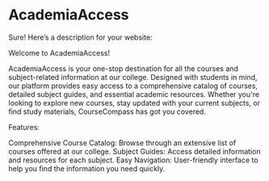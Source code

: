 # AcademiaAccess

Sure! Here’s a description for your website:

Welcome to AcademiaAccess!

AcademiaAccess is your one-stop destination for all the courses and subject-related information at our college. Designed with students in mind, our platform provides easy access to a comprehensive catalog of courses, detailed subject guides, and essential academic resources. Whether you're looking to explore new courses, stay updated with your current subjects, or find study materials, CourseCompass has got you covered.

Features:

Comprehensive Course Catalog: Browse through an extensive list of courses offered at our college.
Subject Guides: Access detailed information and resources for each subject.
Easy Navigation: User-friendly interface to help you find the information you need quickly.
